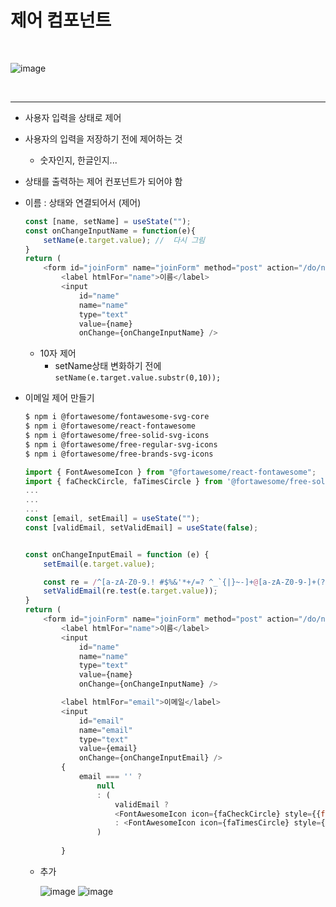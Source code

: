 # 제어 컴포넌트
<br>

![image](https://user-images.githubusercontent.com/61460836/158731432-1c815ce3-9c3d-489a-965e-36c406ca9f5d.png)

<br>

----------

+ 사용자 입력을 상태로 제어
+ 사용자의 입력을 저장하기 전에 제어하는 것
    + 숫자인지, 한글인지...
+ 상태를 출력하는 제어 컨포넌트가 되어야 함


+ 이름 : 상태와 연결되어서 (제어)
    ```js
    const [name, setName] = useState("");
    const onChangeInputName = function(e){
        setName(e.target.value); //  다시 그림
    }
    return (
        <form id="joinForm" name="joinForm" method="post" action="/do/not/post">
            <label htmlFor="name">이름</label>
            <input 
                id="name" 
                name="name" 
                type="text" 
                value={name}
                onChange={onChangeInputName} />

    ```
    + 10자 제어
        + setName상태 변화하기 전에 
            `setName(e.target.value.substr(0,10));`
+ 이메일 제어 만들기
    ```bash
    $ npm i @fortawesome/fontawesome-svg-core
    $ npm i @fortawesome/react-fontawesome
    $ npm i @fortawesome/free-solid-svg-icons
    $ npm i @fortawesome/free-regular-svg-icons
    $ npm i @fortawesome/free-brands-svg-icons
    ```
    ```js
    import { FontAwesomeIcon } from "@fortawesome/react-fontawesome";
    import { faCheckCircle, faTimesCircle } from '@fortawesome/free-solid-svg-icons';
    ...
    ...
    ...
    const [email, setEmail] = useState("");
    const [validEmail, setValidEmail] = useState(false);

    
    const onChangeInputEmail = function (e) {
        setEmail(e.target.value);

        const re = /^[a-zA-Z0-9.! #$%&'*+/=? ^_`{|}~-]+@[a-zA-Z0-9-]+(?:\. [a-zA-Z0-9-]+)*$/g;
        setValidEmail(re.test(e.target.value));
    }
    return (
        <form id="joinForm" name="joinForm" method="post" action="/do/not/post">
            <label htmlFor="name">이름</label>
            <input
                id="name"
                name="name"
                type="text"
                value={name}
                onChange={onChangeInputName} />

            <label htmlFor="email">이메일</label>
            <input
                id="email"
                name="email"
                type="text"
                value={email}
                onChange={onChangeInputEmail} />
            {
                email === '' ? 
                    null 
                    : (
                        validEmail ? 
                        <FontAwesomeIcon icon={faCheckCircle} style={{fontSize:16, color:'blue'}} /> 
                        : <FontAwesomeIcon icon={faTimesCircle} style={{fontSize:16, color:'red'}}/>
                    )
                
            }
    ```
    + 추가

        ![image](https://user-images.githubusercontent.com/61460836/158733752-109d8c36-4eec-463f-8605-67ce23f928da.png)
        ![image](https://user-images.githubusercontent.com/61460836/158734054-b10e12f1-51bf-4c77-95f9-612ca0f287d1.png)

